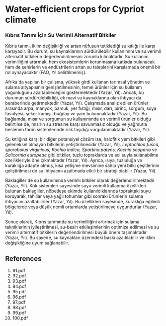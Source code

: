 # Water-efficient crops for Cypriot climate

### Kıbrıs Tarımı İçin Su Verimli Alternatif Bitkiler

Kıbrıs tarımı, iklim değişikliği ve artan nüfusun tetiklediği su kıtlığı ile karşı karşıyadır. Bu durum, su kaynaklarının sürdürülebilir kullanımını ve su verimli alternatif bitkilerin değerlendirilmesini zorunlu kılmaktadır. Su kullanım verimliliğini artırmak, hem ekosistemlerin korunmasına katkıda bulunacak hem de şehirlerin ve endüstrilerin artan su taleplerini karşılamada önemli bir rol oynayacaktır (FAO, Yıl belirtilmemiş).

Afrika'da yapılan bir çalışma, yüksek girdi kullanan tarımsal yönetim ve sulama altyapısının genişletilmesinin, temel ürünler için su kullanım yoğunluğunu azaltabileceğini göstermektedir (Yazar, Yıl). Ancak, bu durumun sürdürülebilirliği, ek mavi su kaynaklarına olan ihtiyacı da beraberinde getirmektedir (Yazar, Yıl). Çalışmada analiz edilen ürünler arasında arpa, manyok, pamuk, yer fıstığı, mısır, darı, pirinç, sorgum, soya fasulyesi, şeker kamışı, buğday ve yam bulunmaktadır (Yazar, Yıl). Bu bağlamda, mısır ve sorgumun su kullanımında en verimli ürünler olduğu belirtilse de, mısırın su stresine karşı savunmasız olduğu ve yağmurla beslenen tarım sistemlerinde risk taşıdığı vurgulanmaktadır (Yazar, Yıl).

Su kıtlığına karşı bir diğer potansiyel çözüm ise, halofitik yem bitkileri gibi geleneksel olmayan bitkilerin yetiştirilmesidir (Yazar, Yıl). *Leptochloa fusca, sporobolus virginicus, Kochia indica, Spartina patens, Kochia scoparia* ve *Salicornia europeae* gibi bitkiler, tuzlu topraklarda ve acı suyla sulanabilme özellikleriyle öne çıkmaktadır (Yazar, Yıl). Ayrıca, ısıya, tuzluluğa ve kuraklığa adapte olmuş, kısa yetişme mevsimine sahip yeni bitki çeşitlerinin geliştirilmesi de su ihtiyacını azaltmada etkili bir strateji olabilir (Yazar, Yıl).

Baklagiller de su kullanımında verimli bitkiler olarak değerlendirilmektedir (Yazar, Yıl). Kök sistemleri sayesinde suyu verimli kullanma özellikleri bulunan baklagiller, nöbetleşe ekimde kullanıldıklarında topraktaki suyu koruyarak, tahıllar veya yağlı tohumlar gibi sonraki ürünlerin sulama ihtiyacını azaltabilirler (Yazar, Yıl). Bu özellikleri sayesinde, kuraklığa eğilimli bölgelerde veya düşük nemli ortamlarda yetiştirilmeye uygundurlar (Yazar, Yıl).

Sonuç olarak, Kıbrıs tarımında su verimliliğini artırmak için sulama tekniklerinin iyileştirilmesi, su-besin etkileşimlerinin optimize edilmesi ve su verimli alternatif bitkilerin değerlendirilmesi büyük önem taşımaktadır (Yazar, Yıl). Bu sayede, su kaynakları üzerindeki baskı azaltılabilir ve iklim değişikliğine uyum sağlanabilir.


## References

1. 91.pdf
2. 92.pdf
3. 93.pdf
4. 94.pdf
5. 95.pdf
6. 96.pdf
7. 97.pdf
8. 98.pdf
9. 99.pdf
10. 100.pdf

